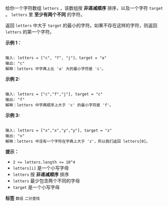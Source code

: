 给你一个字符数组 `letters` ，该数组按 **非递减顺序** 排序，以及一个字符 `target` 。 `letters` 里 **至少有两个不同** 的字符。

返回 `letters` 中大于 `target` 的最小的字符。如果不存在这样的字符，则返回 `letters` 的第一个字符。

 

 **示例 1：** 

```

输入: letters = ["c", "f", "j"]，target = "a"
输出: "c"
解释：letters 中字典上比 'a' 大的最小字符是 'c'。
```
 **示例 2:** 

```

输入: letters = ["c","f","j"], target = "c"
输出: "f"
解释：letters 中字典顺序上大于 'c' 的最小字符是 'f'。
```
 **示例 3:** 

```

输入: letters = ["x","x","y","y"], target = "z"
输出: "x"
解释：letters 中没有一个字符在字典上大于 'z'，所以我们返回 letters[0]。
```
 

 **提示：** 
-  `2 <= letters.length <= 10^4` 
-  `letters[i]` 是一个小写字母
-  `letters` 按 **非递减顺序** 排序
-  `letters` 最少包含两个不同的字母
-  `target` 是一个小写字母
 
**标签**
`数组` `二分查找` 

